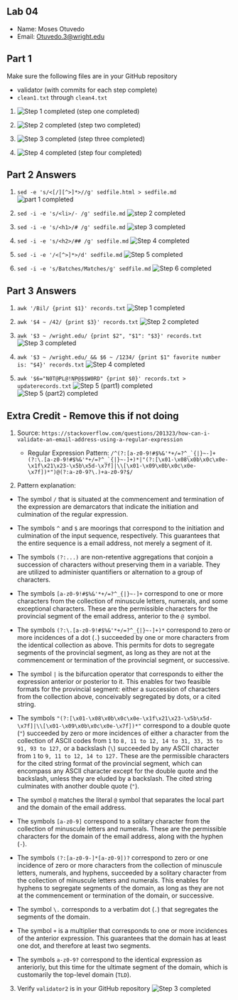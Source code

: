 ## Lab 04

- Name: Moses Otuvedo
- Email: Otuvedo.3@wright.edu

## Part 1 

Make sure the following files are in your GitHub repository
- validator (with commits for each step complete)
- `clean1.txt` through `clean4.txt`

1. ![Step 1 completed](image-5.png)
(step one completed)

2. ![Step 2 completed](image-3.png)
(step two completed)

3. ![Step 3 completed](image-6.png)
(step three completed)

4. ![Step 4 completed](image-7.png)
(step four completed)


## Part 2 Answers

1. `sed -e 's/<[/][^>]*>//g' sedfile.html > sedfile.md`
![part 1 completed](image-8.png)

2. `sed -i -e 's/<li>/- /g' sedfile.md`
![step 2 completed](image-10.png)

3. `sed -i -e 's/<h1>/# /g' sedfile.md`
![step 3 completed](image-11.png)

4. `sed -i -e 's/<h2>/## /g' sedfile.md`
![Step 4 completed](image-12.png)

5. `sed -i -e '/<[^>]*>/d' sedfile.md`
![Step 5 completed](image-13.png)

6. `sed -i -e 's/Batches/Matches/g' sedfile.md`
![Step 6 completed](image-14.png)

## Part 3 Answers

1. `awk '/Bil/ {print $1}' records.txt`
![Step 1 completed](image-15.png)

2. `awk '$4 ~ /42/ {print $3}' records.txt`
![Step 2 completed](image-16.png)

3. `awk '$3 ~ /wright.edu/ {print $2", "$1": "$3}' records.txt`
![Step 3 completed](image-17.png)

4. `awk '$3 ~ /wright.edu/ && $6 ~ /1234/ {print $1" favorite number is: "$4}' records.txt`
![Step 4 completed](image-18.png)

5. `awk '$6="N0T@PL@!NP@$$W0RD" {print $0}' records.txt > updaterecords.txt`
![Step 5 (part1) completed](image-19.png)
![Step 5 (part2) completed](image-20.png)


## Extra Credit - Remove this if not doing

1. Source: `https://stackoverflow.com/questions/201323/how-can-i-validate-an-email-address-using-a-regular-expression`

    - Regular Expression Pattern: ``/^(?:[a-z0-9!#$%&'*+/=?^_`{|}~-]+(?:\.[a-z0-9!#$%&'*+/=?^_`{|}~-]+)*|"(?:[\x01-\x08\x0b\x0c\x0e-\x1f\x21\x23-\x5b\x5d-\x7f]|\\[\x01-\x09\x0b\x0c\x0e-\x7f])*")@(?:a-z0-9?\.)+a-z0-9?$/``

2. Pattern explanation: 
- The symbol `/` that is situated at the commencement and termination of the expression are demarcators that indicate the initiation and culmination of the regular expression.

- The symbols `^` and `$` are moorings that correspond to the initiation and culmination of the input sequence, respectively. This guarantees that the entire sequence is a email address, not merely a segment of it.

- The symbols `(?:...)` are non-retentive aggregations that conjoin a succession of characters without preserving them in a variable. They are utilized to administer quantifiers or alternation to a group of characters.

- The symbols `[a-z0-9!#$%&'*+/=?^_{|}~-]+` correspond to one or more characters from the collection of minuscule letters, numerals, and some exceptional characters. These are the permissible characters for the provincial segment of the email address, anterior to the `@ `symbol.

- The symbols `(?:\.[a-z0-9!#$%&'*+/=?^_{|}~-]+)*` correspond to zero or more incidences of a dot (`.`) succeeded by one or more characters from the identical collection as above. This permits for dots to segregate segments of the provincial segment, as long as they are not at the commencement or termination of the provincial segment, or successive.

- The symbol `|` is the bifurcation operator that corresponds to either the expression anterior or posterior to it. This enables for two feasible formats for the provincial segment: either a succession of characters from the collection above, conceivably segregated by dots, or a cited string.

- The symbols `"(?:[\x01-\x08\x0b\x0c\x0e-\x1f\x21\x23-\x5b\x5d-\x7f]|\\[\x01-\x09\x0b\x0c\x0e-\x7f])*"` correspond to a double quote (`"`) succeeded by zero or more incidences of either a character from the collection of ASCII codes from `1` to `8, 11 to 12, 14 to 31, 33, 35 to 91, 93 to 127,` or a backslash (`\`) succeeded by any ASCII character from `1` to `9, 11 to 12, 14 to 127.` These are the permissible characters for the cited string format of the provincial segment, which can encompass any ASCII character except for the double quote and the backslash, unless they are eluded by a backslash. The cited string culminates with another double quote (`"`).

- The symbol `@` matches the literal `@` symbol that separates the local part and the domain of the email address.

- The symbols `[a-z0-9]` correspond to a solitary character from the collection of minuscule letters and numerals. These are the permissible characters for the domain of the email address, along with the hyphen (`-`).

- The symbols `(?:[a-z0-9-]*[a-z0-9])?` correspond to zero or one incidence of zero or more characters from the collection of minuscule letters, numerals, and hyphens, succeeded by a solitary character from the collection of minuscule letters and numerals. This enables for hyphens to segregate segments of the domain, as long as they are not at the commencement or termination of the domain, or successive.

- The symbol `\.` corresponds to a verbatim dot (`.`) that segregates the segments of the domain.

- The symbol `+` is a multiplier that corresponds to one or more incidences of the anterior expression. This guarantees that the domain has at least one dot, and therefore at least two segments.

- The symbols `a-z0-9?` correspond to the identical expression as anteriorly, but this time for the ultimate segment of the domain, which is customarily the top-level domain (`TLD`).



3. Verify `validator2` is in your GitHub repository
![Step 3 completed](image-21.png)